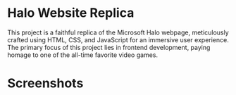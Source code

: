 # Halo Website Replica
This project is a faithful replica of the Microsoft Halo webpage, meticulously crafted using HTML, CSS, and JavaScript for an immersive user experience. The primary focus of this project lies in frontend development, paying homage to one of the all-time favorite video games.

# Screenshots
